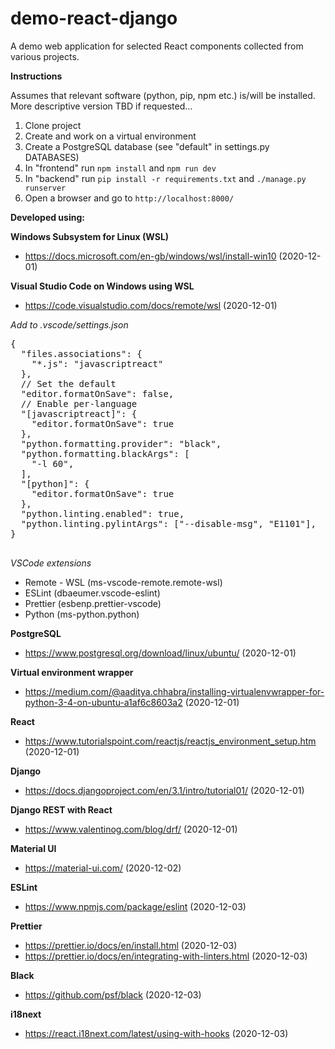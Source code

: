 # demo-react-django
A demo web application for selected React components collected from various projects.

 **Instructions**
 
 Assumes that relevant software (python, pip, npm etc.) is/will be installed. More descriptive version TBD if requested...
 
 1. Clone project
 2. Create and work on a virtual environment
 3. Create a PostgreSQL database (see "default" in settings.py DATABASES)
 4. In "frontend" run ``npm install`` and ``npm run dev``
 5. In "backend" run ``pip install -r requirements.txt`` and ``./manage.py runserver``
 6. Open a browser and go to ``http://localhost:8000/``

**Developed using:**

**Windows Subsystem for Linux (WSL)**
* https://docs.microsoft.com/en-gb/windows/wsl/install-win10 (2020-12-01)

**Visual Studio Code on Windows using WSL**
* https://code.visualstudio.com/docs/remote/wsl (2020-12-01)

*Add to .vscode/settings.json*
<pre>
{
  "files.associations": {
    "*.js": "javascriptreact"
  },
  // Set the default
  "editor.formatOnSave": false,
  // Enable per-language
  "[javascriptreact]": {
    "editor.formatOnSave": true
  },
  "python.formatting.provider": "black",
  "python.formatting.blackArgs": [
    "-l 60",
  ],
  "[python]": {
    "editor.formatOnSave": true
  },
  "python.linting.enabled": true,
  "python.linting.pylintArgs": ["--disable-msg", "E1101"],
}
 </pre>

*VSCode extensions*
* Remote - WSL (ms-vscode-remote.remote-wsl)
* ESLint (dbaeumer.vscode-eslint)
* Prettier (esbenp.prettier-vscode)
* Python (ms-python.python)

**PostgreSQL**
* https://www.postgresql.org/download/linux/ubuntu/ (2020-12-01)

**Virtual environment wrapper**
* https://medium.com/@aaditya.chhabra/installing-virtualenvwrapper-for-python-3-4-on-ubuntu-a1af6c8603a2 (2020-12-01)

**React**
* https://www.tutorialspoint.com/reactjs/reactjs_environment_setup.htm (2020-12-01)

**Django**
* https://docs.djangoproject.com/en/3.1/intro/tutorial01/ (2020-12-01)

**Django REST with React**
* https://www.valentinog.com/blog/drf/ (2020-12-01)

**Material UI**
* https://material-ui.com/ (2020-12-02)

**ESLint**
* https://www.npmjs.com/package/eslint (2020-12-03)

**Prettier**
* https://prettier.io/docs/en/install.html (2020-12-03)
* https://prettier.io/docs/en/integrating-with-linters.html (2020-12-03)

**Black**
* https://github.com/psf/black (2020-12-03)

**i18next**
* https://react.i18next.com/latest/using-with-hooks (2020-12-03)
 
